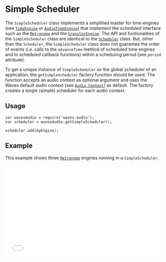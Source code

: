 ---
---

# Simple Scheduler

The `SimpleScheduler` class implements a simplified master for time engines (see [`TimeEngine`](#audio-time-engine) or [`AudioTimeEngine`](#audio-audio-time-engine)) that implement the *scheduled* interface such as the [`Metronome`](#audio-metronome) and the [`GranularEngine`](#audio-granular-engine).
The API and funtionalities of the `SimpleScheduler` class are identical to the [`Scheduler`](#audio-scheduler) class. But, other than the `Scheduler`, the `SimpleScheduler` class does not guarantee the order of events (*i.e.* calls to the `advanceTime` method of scheduled time engines and to scheduled callback functions) within a scheduling period (see `period` attribute).

To get a unique instance of `SimpleScheduler` as the global scheduler of an application, the `getSimpleScheduler` factory function should be used. The function accepts an audio context as optional argument and uses the Waves default audio context (see [`Audio Context`](#audio-audio-context)) as default. The factory creates a single (simple) scheduler for each audio context.

## Usage

~~~
var wavesAudio = require('waves-audio');
var scheduler = wavesAudio.getSimpleScheduler();

scheduler.add(myEngine);
~~~

## Example

This example shows three [`Metronome`](#audio-metronome) engines running in a `SimpleScheduler`.

<iframe width="100%" height="300" src="//jsfiddle.net/416tnu4g/1/embedded/result,js" allowfullscreen="allowfullscreen" frameborder="0"></iframe>
